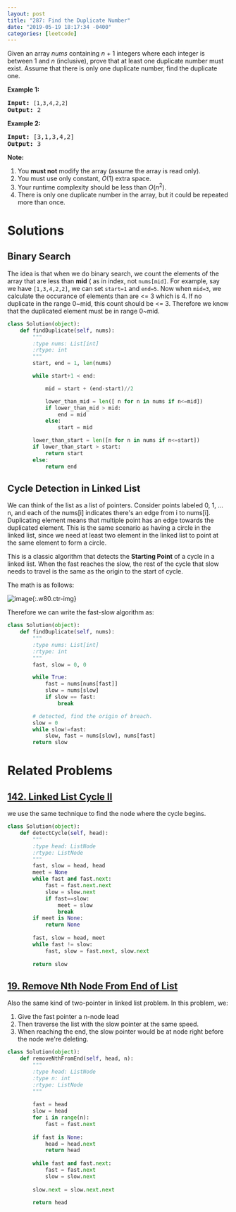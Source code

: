 ```yaml
---
layout: post
title: "287: Find the Duplicate Number"
date: "2019-05-19 18:17:34 -0400"
categories: [leetcode]
---
```



<p>Given an array <i>nums</i> containing <i>n</i> + 1 integers where each integer is between 1 and <i>n</i> (inclusive), prove that at least one duplicate number must exist. Assume that there is only one duplicate number, find the duplicate one.</p>

<!--more-->

<p><b>Example 1:</b></p>

<pre>
<b>Input:</b> <code>[1,3,4,2,2]</code>
<b>Output:</b> 2
</pre>

<p><b>Example 2:</b></p>

<pre>
<b>Input:</b> [3,1,3,4,2]
<b>Output:</b> 3</pre>

<p><b>Note:</b></p>

<ol>
	<li>You <b>must not</b> modify the array (assume the array is read only).</li>
	<li>You must use only constant, <i>O</i>(1) extra space.</li>
	<li>Your runtime complexity should be less than <em>O</em>(<em>n</em><sup>2</sup>).</li>
	<li>There is only one duplicate number in the array, but it could be repeated more than once.</li>
</ol>

# Solutions

## Binary Search

The idea is that when we do binary search, we count the elements of the array that are less than **mid** ( as in index, not `nums[mid]`.  For example, say we have `[1,3,4,2,2]`, we can set `start=1` and `end=5`.  Now when `mid=3`, we calculate the occurance of elements than are <= 3 which is 4.  If no duplicate in the range 0~mid, this count should be <= 3.  Therefore we know that the duplicated element must be in range 0~mid.

```python
class Solution(object):
    def findDuplicate(self, nums):
        """
        :type nums: List[int]
        :rtype: int
        """
        start, end = 1, len(nums)

        while start+1 < end:

            mid = start + (end-start)//2

            lower_than_mid = len([ n for n in nums if n<=mid])
            if lower_than_mid > mid:
                end = mid
            else:
                start = mid

        lower_than_start = len([n for n in nums if n<=start])
        if lower_than_start > start:
            return start
        else:
            return end
```

## Cycle Detection in Linked List

We can think of the list as a list of pointers.  Consider points labeled 0, 1, ... n, and each of the nums[i] indicates there's an edge from i to nums[i].  Duplicating element means that multiple point has an edge towards the duplicated element.  This is the same scenario as having a circle in the linked list, since we need at least two element in the linked list to point at the same element to form a circle.

This is a classic algorithm that detects the **Starting Point** of a cycle in a linked list.  When the fast reaches the slow, the rest of the cycle that slow needs to travel is the same as the origin to the start of cycle.

The math is as follows:

![image](https://user-images.githubusercontent.com/13166286/57989267-51415600-7a66-11e9-9861-3cae9e04dcae.png){:.w80.ctr-img}

Therefore we can write the fast-slow algorithm as:

```python
class Solution(object):
    def findDuplicate(self, nums):
        """
        :type nums: List[int]
        :rtype: int
        """
        fast, slow = 0, 0

        while True:
            fast = nums[nums[fast]]
            slow = nums[slow]
            if slow == fast:
                break

        # detected, find the origin of breach.
        slow = 0
        while slow!=fast:
            slow, fast = nums[slow], nums[fast]
        return slow
```

# Related Problems

## [142. Linked List Cycle II](https://leetcode.com/problems/linked-list-cycle-ii/description/)

we use the same technique to find the node where the cycle begins.

```python
class Solution(object):
    def detectCycle(self, head):
        """
        :type head: ListNode
        :rtype: ListNode
        """
        fast, slow = head, head
        meet = None
        while fast and fast.next:
            fast = fast.next.next
            slow = slow.next
            if fast==slow:
                meet = slow
                break
        if meet is None:
            return None
        
        fast, slow = head, meet
        while fast != slow:
            fast, slow = fast.next, slow.next
            
        return slow
```

## [19. Remove Nth Node From End of List](https://leetcode.com/problems/remove-nth-node-from-end-of-list/description/)

Also the same kind of two-pointer in linked list problem.  In this problem, we:

1. Give the fast pointer a n-node lead
2. Then traverse the list with the slow pointer at the same speed.
3. When reaching the end, the slow pointer would be at node right before the node we're deleting.

```python
class Solution(object):
    def removeNthFromEnd(self, head, n):
        """
        :type head: ListNode
        :type n: int
        :rtype: ListNode
        """
        
        fast = head
        slow = head
        for i in range(n):
            fast = fast.next
        
        if fast is None:
            head = head.next
            return head
        
        while fast and fast.next:
            fast = fast.next
            slow = slow.next
            
        slow.next = slow.next.next
        
        return head
```
